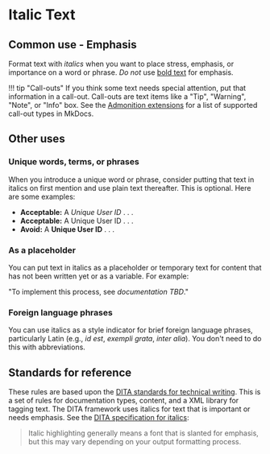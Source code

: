 # Italic Text

## Common use - Emphasis

Format text with _italics_ when you want to place stress, emphasis, or importance on a word or phrase. _Do not_ use [bold text](style_bold.md) for emphasis.

!!! tip "Call-outs"
    If you think some text needs special attention, put that information in a call-out. Call-outs are text items like a "Tip", "Warning", "Note", or "Info" box. See the [Admonition extensions](https://squidfunk.github.io/mkdocs-material/reference/admonitions/#supported-types) for a list of supported call-out  types in MkDocs.

## Other uses

### Unique words, terms, or phrases

When you introduce a unique word or phrase, consider putting that text in italics on first mention and use plain text thereafter. This is optional. Here are some examples:

- **Acceptable:** A _Unique User ID_  . . .
- **Acceptable:** A Unique User ID . . .
- **Avoid:**  A **Unique User ID** . . .

### As a placeholder

You can put text in italics as a placeholder or temporary text for content that has not been written yet or as a variable. For example:

"To implement this process, see _documentation TBD_."

### Foreign language phrases

You can use italics as a style indicator for brief foreign language phrases, particularly Latin (e.g., _id est_, _exempli grata_, _inter alia_). You don't need to do this with abbreviations.

## Standards for reference

These rules are based upon the [ DITA standards for technical writing](https://www.xml.com/articles/2017/01/19/what-dita/). This is a set of rules for documentation types, content, and a XML library for tagging text. The DITA framework uses italics for text that is important or needs emphasis. See the [DITA specification for italics](https://docs.oasis-open.org/dita/v1.0/langspec/i.html):

>Italic highlighting generally means a font that is slanted for emphasis, but this may vary depending on your output formatting process.
